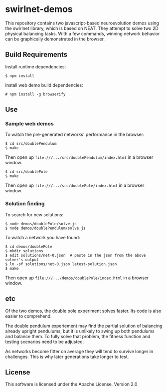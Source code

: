 # swirlnet-demos

This repository contains two javascript-based neuroevolution demos using the
swirlnet library, which is based on NEAT. They attempt to solve two 2D physical
balancing tasks. With a few commands, winning network behavior can be
graphically demonstrated in the browser.

## Build Requirements

Install runtime dependencies:

    $ npm install

Install web demo build dependencies:

    # npm install -g browserify

## Use

### Sample web demos

To watch the pre-generated networks' performance in the browser:

    $ cd src/doublePendulum
    $ make

Then open up `file:///.../src/doublePendulum/index.html` in a browser window.

    $ cd src/doublePole
    $ make

Then open up `file:///.../src/doublePole/index.html` in a browser window.

### Solution finding

To search for new solutions:

    $ node demos/doublePole/solve.js
    $ node demos/doublePendulum/solve.js

To watch a network you have found:

    $ cd demos/doublePole
    $ mkdir solutions
    $ edit solutions/net-0.json  # paste in the json from the above solver's output
    $ ln -sf solutions/net-0.json latest-solution.json
    $ make

Then open up `file:///.../demos/doublePole/index.html` in a browser window.


## etc

Of the two demos, the double pole experiment solves faster. Its code is also
easier to comprehend.

The double pendulum experiement may find the partial solution of balancing
already upright pendulums, but it is unlikely to swing up both pendulums and
balance them. To fully solve that problem, the fitness function and testing
scenarios need to be adjusted.

As networks become fitter on average they will tend to survive longer in
challenges. This is why later generations take longer to test.


## License

This software is licensed under the Apache License, Version 2.0

